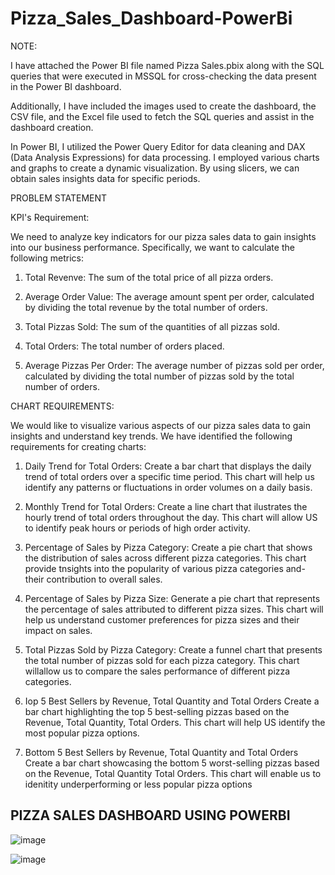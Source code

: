 # Pizza_Sales_Dashboard-PowerBi

NOTE:

I have attached the Power BI file named Pizza Sales.pbix along with the SQL queries that were executed in MSSQL for cross-checking the data present in the Power BI dashboard.

Additionally, I have included the images used to create the dashboard, the CSV file, and the Excel file used to fetch the SQL queries and assist in the dashboard creation.

In Power BI, I utilized the Power Query Editor for data cleaning and DAX (Data Analysis Expressions) for data processing. I employed various charts and graphs to create a dynamic visualization. By using slicers, we can obtain sales insights data for specific periods.

PROBLEM STATEMENT

KPI's Requirement:

We need to analyze key indicators for our pizza sales data to gain insights into our business performance. Specifically, we want to calculate the following metrics:

1. Total Revenve: The sum of the total price of all pizza orders.

2. Average Order Value: The average amount spent per order, calculated by dividing the total revenue by the total number of orders.

3. Total Pizzas Sold: The sum of the quantities of all pizzas sold.

4. Total Orders: The total number of orders placed.

5. Average Pizzas Per Order: The average number of pizzas sold per order, calculated by dividing the total number of pizzas sold by the total number of orders.

CHART REQUIREMENTS:

We would like to visualize various aspects of our pizza sales data to gain insights and understand key trends. We have identified the following requirements for creating charts: 

1.  Daily Trend for Total Orders: Create a bar chart that displays the daily trend of total orders over a specific time period. This chart will help us identify any patterns or fluctuations in order volumes on a daily basis.


2.  Monthly Trend for Total Orders: Create a line chart that ilustrates the hourly trend of total orders throughout the day. This chart will allow US to identify peak hours or periods of high order activity. 

3.  Percentage of Sales by Pizza Category: Create a pie chart that shows the distribution of sales across different pizza categories. This chart provide tnsights into the popularity of various pizza categories and- their contribution to overall sales.

4.  Percentage of Sales by Pizza Size: Generate a pie chart that represents the percentage of sales attributed to different pizza sizes. This chart will help us understand customer preferences for pizza sizes and their impact on sales.

5.  Total Pizzas Sold by Pizza Category: Create a funnel chart that presents the total number of pizzas sold for each pizza category. This chart willallow us to compare the sales performance of different pizza categories.

6.  Iop 5 Best Sellers by Revenue, Total Quantity and Total Orders Create a bar chart highlighting the top 5 best-selling pizzas based on the Revenue, Total Quantity, Total Orders. This chart will help US identify the most popular pizza options.

7.   Bottom 5 Best Sellers by Revenue, Total Quantity and Total Orders Create a bar chart showcasing the bottom 5 worst-selling pizzas based on the Revenue, Total Quantity Total Orders. This chart will enable us to idenitity underperforming or less popular pizza options

## PIZZA SALES DASHBOARD USING POWERBI

![image](https://github.com/FAZIL9922/Pizza_Sales_Dashboard-PowerBi/assets/138848536/4eced221-ccbc-48b8-8987-988edda316f5)


![image](https://github.com/FAZIL9922/Pizza_Sales_Dashboard-PowerBi/assets/138848536/9ed5bb02-b173-47a8-ac2b-b8bcfac17db9)


